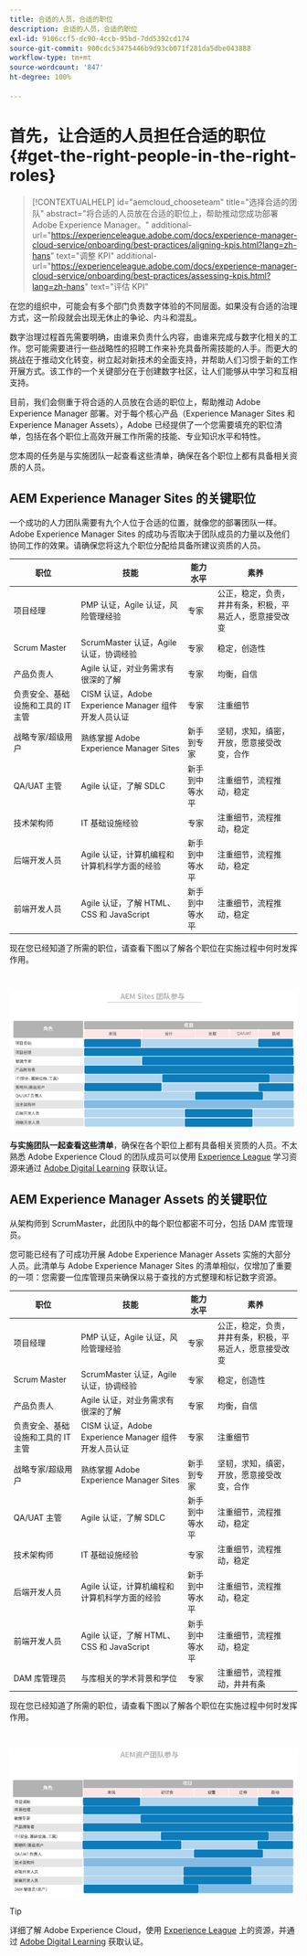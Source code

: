```yaml
---
title: 合适的人员，合适的职位
description: 合适的人员，合适的职位
exl-id: 9106ccf5-dc90-4ccb-95bd-7dd5392cd174
source-git-commit: 900cdc53475446b9d93cb071f281da5dbe043888
workflow-type: tm+mt
source-wordcount: '847'
ht-degree: 100%

---
```


# 首先，让合适的人员担任合适的职位 {#get-the-right-people-in-the-right-roles}

>[!CONTEXTUALHELP]
>id="aemcloud_chooseteam"
>title="选择合适的团队"
>abstract="将合适的人员放在合适的职位上，帮助推动您成功部署 Adobe Experience Manager。"
>additional-url="https://experienceleague.adobe.com/docs/experience-manager-cloud-service/onboarding/best-practices/aligning-kpis.html?lang=zh-hans" text="调整 KPI"
>additional-url="https://experienceleague.adobe.com/docs/experience-manager-cloud-service/onboarding/best-practices/assessing-kpis.html?lang=zh-hans" text="评估 KPI"

在您的组织中，可能会有多个部门负责数字体验的不同层面。如果没有合适的治理方式，这一阶段就会出现无休止的争论、内斗和混乱。

数字治理过程首先需要明确，由谁来负责什么内容，由谁来完成与数字化相关的工作。您可能需要进行一些战略性的招聘工作来补充具备所需技能的人手。而更大的挑战在于推动文化转变，树立起对新技术的全面支持，并帮助人们习惯于新的工作开展方式。该工作的一个关键部分在于创建数字社区，让人们能够从中学习和互相支持。

目前，我们会侧重于将合适的人员放在合适的职位上，帮助推动 Adobe Experience Manager 部署。对于每个核心产品（Experience Manager Sites 和 Experience Manager Assets），Adobe 已经提供了一个您需要填充的职位清单，包括在各个职位上高效开展工作所需的技能、专业知识水平和特性。

您本周的任务是与实施团队一起查看这些清单，确保在各个职位上都有具备相关资质的人员。

## **AEM Experience Manager Sites 的关键职位**

一个成功的人力团队需要有九个人位于合适的位置，就像您的部署团队一样。Adobe Experience Manager Sites 的成功与否取决于团队成员的力量以及他们协同工作的效果。请确保您将这九个职位分配给具备所建议资质的人员。

| 职位 | 技能 | 能力水平 | 素养 |
|--- |--- |--- |--- |
| 项目经理 | PMP 认证，Agile 认证，风险管理经验 | 专家 | 公正，稳定，负责，井井有条，积极，平易近人，愿意接受改变 |
| Scrum Master | ScrumMaster 认证，Agile 认证，协调经验 | 专家 | 稳定，创造性 |
| 产品负责人 | Agile 认证，对业务需求有很深的了解 | 专家 | 均衡，自信 |
| 负责安全、基础设施和工具的 IT 主管 | CISM 认证，Adobe Experience Manager 组件开发人员认证 | 专家 | 注重细节 |
| 战略专家/超级用户 | 熟练掌握 Adobe Experience Manager Sites | 新手到专家 | 坚韧，求知，缜密，开放，愿意接受改变，合作 |
| QA/UAT 主管 | Agile 认证，了解 SDLC | 新手到中等水平 | 注重细节，流程推动，稳定 |
| 技术架构师 | IT 基础设施经验 | 专家 | 注重细节，流程推动，稳定 |
| 后端开发人员 | Agile 认证，计算机编程和计算机科学方面的经验 | 新手到中等水平 | 注重细节，流程推动，稳定 |
| 前端开发人员 | Agile 认证，了解 HTML、CSS 和 JavaScript | 新手到中等水平 | 注重细节，流程推动，稳定 |

现在您已经知道了所需的职位，请查看下图以了解各个职位在实施过程中何时发挥作用。

<br>

![审查实施的角色](assets/team_involvement.png)

**与实施团队一起查看这些清单**，确保在各个职位上都有具备相关资质的人员。不太熟悉 Adobe Experience Cloud 的团队成员可以使用 [Experience League](https://experienceleague.adobe.com/#recommended/solutions/experience-manager) 学习资源来通过 [Adobe Digital Learning](https://learning.adobe.com/certification.html) 获取认证。

## **AEM Experience Manager Assets 的关键职位**

从架构师到 ScrumMaster，此团队中的每个职位都密不可分，包括 DAM 库管理员。

您可能已经有了可成功开展 Adobe Experience Manager Assets 实施的大部分人员。此清单与 Adobe Experience Manager Sites 的清单相似，仅增加了重要的一项：您需要一位库管理员来确保以易于查找的方式整理和标记数字资源。

| 职位 | 技能 | 能力水平 | 素养 |
|--- |--- |--- |--- |
| 项目经理 | PMP 认证，Agile 认证，风险管理经验 | 专家 | 公正，稳定，负责，井井有条，积极，平易近人，愿意接受改变 |
| Scrum Master | ScrumMaster 认证，Agile 认证，协调经验 | 专家 | 稳定，创造性 |
| 产品负责人 | Agile 认证，对业务需求有很深的了解 | 专家 | 均衡，自信 |
| 负责安全、基础设施和工具的 IT 主管 | CISM 认证，Adobe Experience Manager 组件开发人员认证 | 专家 | 注重细节 |
| 战略专家/超级用户 | 熟练掌握 Adobe Experience Manager Sites | 新手到专家 | 坚韧，求知，缜密，开放，愿意接受改变，合作 |
| QA/UAT 主管 | Agile 认证，了解 SDLC | 新手到中等水平 | 注重细节，流程推动，稳定 |
| 技术架构师 | IT 基础设施经验 | 专家 | 注重细节，流程推动，稳定 |
| 后端开发人员 | Agile 认证，计算机编程和计算机科学方面的经验 | 新手到中等水平 | 注重细节，流程推动，稳定 |
| 前端开发人员 | Agile 认证，了解 HTML、CSS 和 JavaScript | 新手到中等水平 | 注重细节，流程推动，稳定 |
| DAM 库管理员 | 与库相关的学术背景和学位 | 专家 | 注重细节，流程推动，井井有条 |

现在您已经知道了所需的职位，请查看下图以了解各个职位在实施过程中何时发挥作用。

<br>

![显示虚构角色及其在 AEM Assets 团队中的参与程度的水平条形图。](/help/overview/assets/team_involvement2.png)

>[!TIP]
>
> 详细了解 Adobe Experience Cloud，使用 [Experience League](https://experienceleague.adobe.com/#recommended/solutions/experience-manager) 上的资源，并通过 [Adobe Digital Learning](https://learning.adobe.com/certification.html) 获取认证。
